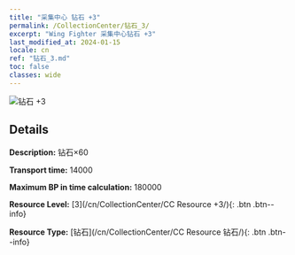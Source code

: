 ```yaml
---
title: "采集中心 钻石 +3"
permalink: /CollectionCenter/钻石_3/
excerpt: "Wing Fighter 采集中心钻石 +3"
last_modified_at: 2024-01-15
locale: cn
ref: "钻石_3.md"
toc: false
classes: wide
---
```



![钻石 +3](/images/cc/CC_钻石_3.png)

## Details

  **Description:** 钻石×60

  **Transport time:** 14000

  **Maximum BP in time calculation:** 180000

  **Resource Level:** [3](/cn/CollectionCenter/CC Resource +3/){: .btn .btn--info}

  **Resource Type:** [钻石](/cn/CollectionCenter/CC Resource 钻石/){: .btn .btn--info}

